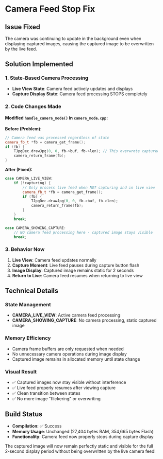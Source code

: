 # Camera Feed Stop Fix

## Issue Fixed
The camera was continuing to update in the background even when displaying captured images, causing the captured image to be overwritten by the live feed.

## Solution Implemented

### 1. State-Based Camera Processing
- **Live View State**: Camera feed actively updates and displays
- **Capture Display State**: Camera feed processing STOPS completely

### 2. Code Changes Made

#### Modified `handle_camera_mode()` in `camera_mode.cpp`:

**Before (Problem):**
```cpp
// Camera feed was processed regardless of state
camera_fb_t *fb = camera_get_frame();
if (fb) {
    TJpgDec.drawJpg(0, 0, fb->buf, fb->len); // This overwrote captured images!
    camera_return_frame(fb);
}
```

**After (Fixed):**
```cpp
case CAMERA_LIVE_VIEW:
    if (!capturing) {
        // Only process live feed when NOT capturing and in live view
        camera_fb_t *fb = camera_get_frame();
        if (fb) {
            TJpgDec.drawJpg(0, 0, fb->buf, fb->len);
            camera_return_frame(fb);
        }
    }
    break;

case CAMERA_SHOWING_CAPTURE:
    // NO camera feed processing here - captured image stays visible
    break;
```

### 3. Behavior Now
1. **Live View**: Camera feed updates normally
2. **Capture Moment**: Live feed pauses during capture button flash
3. **Image Display**: Captured image remains static for 2 seconds
4. **Return to Live**: Camera feed resumes when returning to live view

## Technical Details

### State Management
- **CAMERA_LIVE_VIEW**: Active camera feed processing
- **CAMERA_SHOWING_CAPTURE**: No camera processing, static captured image

### Memory Efficiency
- Camera frame buffers are only requested when needed
- No unnecessary camera operations during image display
- Captured image remains in allocated memory until state change

### Visual Result
- ✅ Captured images now stay visible without interference
- ✅ Live feed properly resumes after viewing capture
- ✅ Clean transition between states
- ✅ No more image "flickering" or overwriting

## Build Status
- **Compilation**: ✅ Success
- **Memory Usage**: Unchanged (27,404 bytes RAM, 354,665 bytes Flash)
- **Functionality**: Camera feed now properly stops during capture display

The captured image will now remain perfectly static and visible for the full 2-second display period without being overwritten by the live camera feed!

